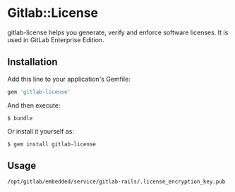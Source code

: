# Gitlab::License

gitlab-license helps you generate, verify and enforce software licenses. It is used in GitLab Enterprise Edition.

## Installation

Add this line to your application's Gemfile:

```ruby
gem 'gitlab-license'
```

And then execute:

    $ bundle

Or install it yourself as:

    $ gem install gitlab-license

## Usage

`/opt/gitlab/embedded/service/gitlab-rails/.license_encryption_key.pub`